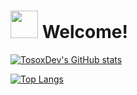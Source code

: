 # <img src="https://github.com/TosoxDev/TosoxDev/blob/master/stalker.gif" width="44" height="44" /> Welcome!

[![TosoxDev's GitHub stats](https://github-readme-stats.vercel.app/api?username=TosoxDev&show_icons=true&theme=dark&bg_color=ffffff00)](https://github.com/anuraghazra/github-readme-stats)

[![Top Langs](https://github-readme-stats.vercel.app/api/top-langs/?username=TosoxDev&layout=compact&theme=dark&bg_color=ffffff00)](https://github.com/anuraghazra/github-readme-stats)
